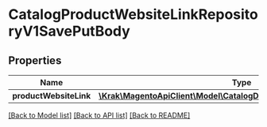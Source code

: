 # CatalogProductWebsiteLinkRepositoryV1SavePutBody

## Properties
Name | Type | Description | Notes
------------ | ------------- | ------------- | -------------
**productWebsiteLink** | [**\Krak\MagentoApiClient\Model\CatalogDataProductWebsiteLinkInterface**](CatalogDataProductWebsiteLinkInterface.md) |  | 

[[Back to Model list]](../README.md#documentation-for-models) [[Back to API list]](../README.md#documentation-for-api-endpoints) [[Back to README]](../README.md)


